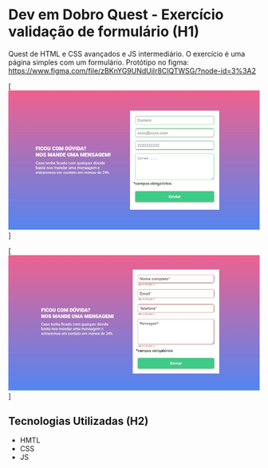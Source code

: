 # Dev em Dobro Quest - Exercício validação de formulário (H1)
Quest de HTML e CSS avançados e JS intermediário. O exercício é uma página simples com um formulário.
Protótipo no figma: https://www.figma.com/file/zBKnYG9UNdUiIr8ClQTWSG/?node-id=3%3A2

[<img src="/src/images/screenshots/campo-verde.jpg" alt="imagem mostrando campo verde preenchido corretamente no formulário">]

[<img src="/src/images/screenshots/campo-vermelho.jpg" alt="imagem mostrando campo vermelho preenchido incorretamente no formulário">]


## Tecnologias Utilizadas (H2)
- HMTL
- CSS
- JS